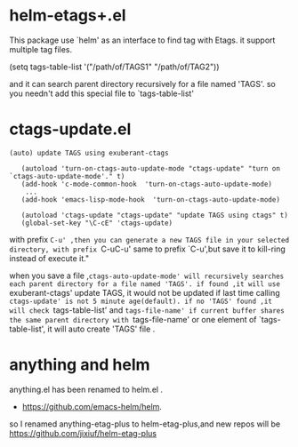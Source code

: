 helm-etags+.el
=============
  This package use `helm' as an interface to find tag with Etags.
  it support multiple tag files.

  (setq tags-table-list '("/path/of/TAGS1"    "/path/of/TAG2"))

  and it can search parent directory recursively for a file named
  'TAGS'. so you needn't add this special file to `tags-table-list'

ctags-update.el
=============
    (auto) update TAGS using exuberant-ctags

       (autoload 'turn-on-ctags-auto-update-mode "ctags-update" "turn on `ctags-auto-update-mode'." t)
       (add-hook 'c-mode-common-hook  'turn-on-ctags-auto-update-mode)
        ...
       (add-hook 'emacs-lisp-mode-hook  'turn-on-ctags-auto-update-mode)

       (autoload 'ctags-update "ctags-update" "update TAGS using ctags" t)
       (global-set-key "\C-cE" 'ctags-update)
       
   with prefix `C-u' ,then you can generate a new TAGS file in your selected directory,
   with prefix `C-uC-u' same to prefix `C-u',but save it to kill-ring instead of execute it."


   when you save a file ,`ctags-auto-update-mode' will recursively searches each
   parent directory for a file named 'TAGS'. if found ,it will use
   `exuberant-ctags' update TAGS,
   it would not be updated if last time calling `ctags-update' is not 5 minute age(default).
   if no 'TAGS' found ,it will check `tags-table-list' and `tags-file-name'
   if current buffer shares the same parent directory with `tags-file-name'
   or one element of `tags-table-list', it will auto create 'TAGS' file .


anything and helm
================
anything.el has been renamed to helm.el .

  - https://github.com/emacs-helm/helm.

so I renamed anything-etag-plus to helm-etag-plus,and new repos
will be https://github.com/jixiuf/helm-etag-plus
